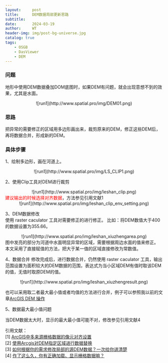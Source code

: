 ```yaml
---
layout:     post
title:      DEM数据局部更新思路
subtitle:   
date:       2024-03-19
author:     WT
header-img: img/post-bg-universe.jpg
catalog: true
tags:
    - OSGB
    - DasViewer
    - DEM   
---
```


### 问题
地形中使用DEM数据叠加DOM底图时，如果DEM有问题，就会出现意想不到的效果，尤其是水面。


<center>![run1](http://www.spatial.pro/img/DEM01.png)  </center>
 
### 思路

把异常的需要修正的区域用多边形画出来，裁剪原来的DEM，修正这些DEM后，再将数据合并，形成新的DEM。

### 具体步骤  

1、绘制多边形，画在河道上。

<center>![run1](http://www.spatial.pro/img/LS_CLIP1.png)  </center>

2、使用Clip工具对DEM进行裁剪

<center>![run1](http://www.spatial.pro/img/leshan_clip.png)  </center>  
<font color=red> 建议输出的时候选择对齐数据</font>，方法参见引用文献1
<center>![run1](http://www.spatial.pro/img/leshan_clip_env_setting.png)  </center>  

3、DEM数据修改  
使用 raster caculator 工具对需要修正的进行修正。 比如：将DEM数值大于400的数据设置为355.66。

<center>![run1](http://www.spatial.pro/img/leshan_xiuzhengarea.png)  </center>    
图中发亮的部分为河道中水面明显异常的区域，需要根据周边水面的值来修正。  
本文采用了直接赋值的方法，把大于某一值的区域直接修改为常数值。

4、数据合并
修改完成后，进行数据合并，仍然使用 raster caculator 工具，输出范围设置为面积较大的DEM数据的范围，表达式为当小区域DEM有值时取该DEM的值，无值时取原DEM的值。

<center>![run1](http://www.spatial.pro/img/leshan_xiuzhengresult.png)  </center>   

也可以采用取二者最大最小值或者均值的方法进行合并，例子可以参照我以前的文章[ArcGIS DEM 操作](https://www.spatial.pro/2020/07/06/ArcGIS-DEM-%E6%93%8D%E4%BD%9C/)
  
5、数据最大最小值问题  

当DEM数据太大时，显示的最大最小值可能不对，修改参见引用文献4








引用文献：  
[1] [ArcGIS中多来源栅格数据的像元对齐设置](https://www.cnblogs.com/icydengyw/p/15599407.html)  
[2] [使用Arcgis对DEM指定区域进行数据替换](https://www.bilibili.com/video/av459608912/?vd_source=114a480b74f0eced6f1be30dc89f815e)  
[3] [如何根据你的需求修改局部的源DEM数据？一次给你讲清楚](https://www.bilibili.com/video/BV1bH4y1C7eu/?vd_source=114a480b74f0eced6f1be30dc89f815e)   
[4] [作了这么久，你有正确加载、显示栅格数据嘛？](https://www.sohu.com/a/546171969_121118997)   

 

 

